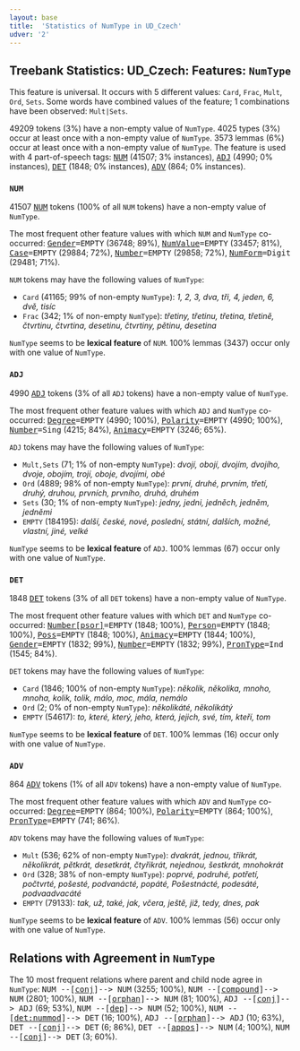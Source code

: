 ```yaml
---
layout: base
title:  'Statistics of NumType in UD_Czech'
udver: '2'
---
```


## Treebank Statistics: UD_Czech: Features: `NumType`

This feature is universal.
It occurs with 5 different values: `Card`, `Frac`, `Mult`, `Ord`, `Sets`.
Some words have combined values of the feature; 1 combinations have been observed: `Mult|Sets`.

49209 tokens (3%) have a non-empty value of `NumType`.
4025 types (3%) occur at least once with a non-empty value of `NumType`.
3573 lemmas (6%) occur at least once with a non-empty value of `NumType`.
The feature is used with 4 part-of-speech tags: <tt><a href="cs-pos-NUM.html">NUM</a></tt> (41507; 3% instances), <tt><a href="cs-pos-ADJ.html">ADJ</a></tt> (4990; 0% instances), <tt><a href="cs-pos-DET.html">DET</a></tt> (1848; 0% instances), <tt><a href="cs-pos-ADV.html">ADV</a></tt> (864; 0% instances).

### `NUM`

41507 <tt><a href="cs-pos-NUM.html">NUM</a></tt> tokens (100% of all `NUM` tokens) have a non-empty value of `NumType`.

The most frequent other feature values with which `NUM` and `NumType` co-occurred: <tt><a href="cs-feat-Gender.html">Gender</a></tt><tt>=EMPTY</tt> (36748; 89%), <tt><a href="cs-feat-NumValue.html">NumValue</a></tt><tt>=EMPTY</tt> (33457; 81%), <tt><a href="cs-feat-Case.html">Case</a></tt><tt>=EMPTY</tt> (29884; 72%), <tt><a href="cs-feat-Number.html">Number</a></tt><tt>=EMPTY</tt> (29858; 72%), <tt><a href="cs-feat-NumForm.html">NumForm</a></tt><tt>=Digit</tt> (29481; 71%).

`NUM` tokens may have the following values of `NumType`:

* `Card` (41165; 99% of non-empty `NumType`): <em>1, 2, 3, dva, tři, 4, jeden, 6, dvě, tisíc</em>
* `Frac` (342; 1% of non-empty `NumType`): <em>třetiny, třetinu, třetina, třetině, čtvrtinu, čtvrtina, desetinu, čtvrtiny, pětinu, desetina</em>

`NumType` seems to be **lexical feature** of `NUM`. 100% lemmas (3437) occur only with one value of `NumType`.

### `ADJ`

4990 <tt><a href="cs-pos-ADJ.html">ADJ</a></tt> tokens (3% of all `ADJ` tokens) have a non-empty value of `NumType`.

The most frequent other feature values with which `ADJ` and `NumType` co-occurred: <tt><a href="cs-feat-Degree.html">Degree</a></tt><tt>=EMPTY</tt> (4990; 100%), <tt><a href="cs-feat-Polarity.html">Polarity</a></tt><tt>=EMPTY</tt> (4990; 100%), <tt><a href="cs-feat-Number.html">Number</a></tt><tt>=Sing</tt> (4215; 84%), <tt><a href="cs-feat-Animacy.html">Animacy</a></tt><tt>=EMPTY</tt> (3246; 65%).

`ADJ` tokens may have the following values of `NumType`:

* `Mult,Sets` (71; 1% of non-empty `NumType`): <em>dvojí, obojí, dvojím, dvojího, dvoje, obojím, trojí, oboje, dvojími, obé</em>
* `Ord` (4889; 98% of non-empty `NumType`): <em>první, druhé, prvním, třetí, druhý, druhou, prvních, prvního, druhá, druhém</em>
* `Sets` (30; 1% of non-empty `NumType`): <em>jedny, jedni, jedněch, jedněm, jedněmi</em>
* `EMPTY` (184195): <em>další, české, nové, poslední, státní, dalších, možné, vlastní, jiné, velké</em>

`NumType` seems to be **lexical feature** of `ADJ`. 100% lemmas (67) occur only with one value of `NumType`.

### `DET`

1848 <tt><a href="cs-pos-DET.html">DET</a></tt> tokens (3% of all `DET` tokens) have a non-empty value of `NumType`.

The most frequent other feature values with which `DET` and `NumType` co-occurred: <tt><a href="cs-feat-Number-psor.html">Number[psor]</a></tt><tt>=EMPTY</tt> (1848; 100%), <tt><a href="cs-feat-Person.html">Person</a></tt><tt>=EMPTY</tt> (1848; 100%), <tt><a href="cs-feat-Poss.html">Poss</a></tt><tt>=EMPTY</tt> (1848; 100%), <tt><a href="cs-feat-Animacy.html">Animacy</a></tt><tt>=EMPTY</tt> (1844; 100%), <tt><a href="cs-feat-Gender.html">Gender</a></tt><tt>=EMPTY</tt> (1832; 99%), <tt><a href="cs-feat-Number.html">Number</a></tt><tt>=EMPTY</tt> (1832; 99%), <tt><a href="cs-feat-PronType.html">PronType</a></tt><tt>=Ind</tt> (1545; 84%).

`DET` tokens may have the following values of `NumType`:

* `Card` (1846; 100% of non-empty `NumType`): <em>několik, několika, mnoho, mnoha, kolik, tolik, málo, moc, mála, nemálo</em>
* `Ord` (2; 0% of non-empty `NumType`): <em>několikáté, několikátý</em>
* `EMPTY` (54617): <em>to, které, který, jeho, která, jejich, své, tím, kteří, tom</em>

`NumType` seems to be **lexical feature** of `DET`. 100% lemmas (16) occur only with one value of `NumType`.

### `ADV`

864 <tt><a href="cs-pos-ADV.html">ADV</a></tt> tokens (1% of all `ADV` tokens) have a non-empty value of `NumType`.

The most frequent other feature values with which `ADV` and `NumType` co-occurred: <tt><a href="cs-feat-Degree.html">Degree</a></tt><tt>=EMPTY</tt> (864; 100%), <tt><a href="cs-feat-Polarity.html">Polarity</a></tt><tt>=EMPTY</tt> (864; 100%), <tt><a href="cs-feat-PronType.html">PronType</a></tt><tt>=EMPTY</tt> (741; 86%).

`ADV` tokens may have the following values of `NumType`:

* `Mult` (536; 62% of non-empty `NumType`): <em>dvakrát, jednou, třikrát, několikrát, pětkrát, desetkrát, čtyřikrát, nejednou, šestkrát, mnohokrát</em>
* `Ord` (328; 38% of non-empty `NumType`): <em>poprvé, podruhé, potřetí, počtvrté, pošesté, podvanácté, popáté, Pošestnácté, podesáté, podvaadvacáté</em>
* `EMPTY` (79133): <em>tak, už, také, jak, včera, ještě, již, tedy, dnes, pak</em>

`NumType` seems to be **lexical feature** of `ADV`. 100% lemmas (56) occur only with one value of `NumType`.

## Relations with Agreement in `NumType`

The 10 most frequent relations where parent and child node agree in `NumType`:
<tt>NUM --[<tt><a href="cs-dep-conj.html">conj</a></tt>]--> NUM</tt> (3255; 100%),
<tt>NUM --[<tt><a href="cs-dep-compound.html">compound</a></tt>]--> NUM</tt> (2801; 100%),
<tt>NUM --[<tt><a href="cs-dep-orphan.html">orphan</a></tt>]--> NUM</tt> (81; 100%),
<tt>ADJ --[<tt><a href="cs-dep-conj.html">conj</a></tt>]--> ADJ</tt> (69; 53%),
<tt>NUM --[<tt><a href="cs-dep-dep.html">dep</a></tt>]--> NUM</tt> (52; 100%),
<tt>NUM --[<tt><a href="cs-dep-det-nummod.html">det:nummod</a></tt>]--> DET</tt> (16; 100%),
<tt>ADJ --[<tt><a href="cs-dep-orphan.html">orphan</a></tt>]--> ADJ</tt> (10; 63%),
<tt>DET --[<tt><a href="cs-dep-conj.html">conj</a></tt>]--> DET</tt> (6; 86%),
<tt>DET --[<tt><a href="cs-dep-appos.html">appos</a></tt>]--> NUM</tt> (4; 100%),
<tt>NUM --[<tt><a href="cs-dep-conj.html">conj</a></tt>]--> DET</tt> (3; 60%).

